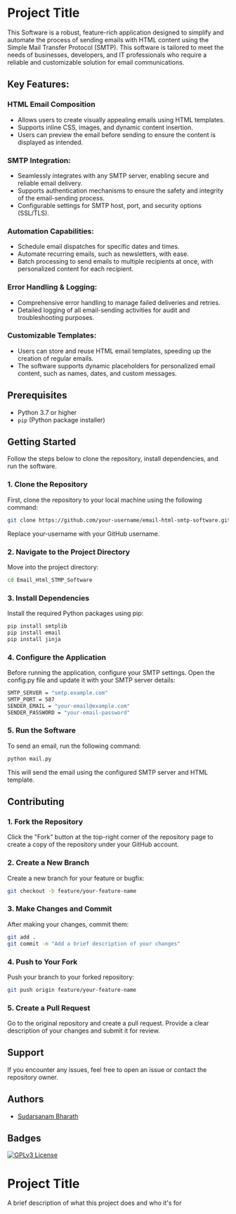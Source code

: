 
# Project Title

This Software is a robust, feature-rich application designed to simplify and automate the process of sending emails with HTML content using the Simple Mail Transfer Protocol (SMTP). This software is tailored to meet the needs of businesses, developers, and IT professionals who require a reliable and customizable solution for email communications.

## Key Features:
### HTML Email Composition
- Allows users to create visually appealing emails using HTML templates. 
- Supports inline CSS, images, and dynamic content insertion.
- Users can preview the email before sending to ensure the content is displayed as intended.

### SMTP Integration:

- Seamlessly integrates with any SMTP server, enabling secure and reliable email delivery.
- Supports authentication mechanisms to ensure the safety and integrity of the email-sending process.
- Configurable settings for SMTP host, port, and security options (SSL/TLS).

### Automation Capabilities:

- Schedule email dispatches for specific dates and times.
- Automate recurring emails, such as newsletters, with ease.
- Batch processing to send emails to multiple recipients at once, with personalized content for each recipient.

### Error Handling & Logging:

- Comprehensive error handling to manage failed deliveries and retries.
- Detailed logging of all email-sending activities for audit and troubleshooting purposes.

### Customizable Templates:

- Users can store and reuse HTML email templates, speeding up the creation of regular emails.
- The software supports dynamic placeholders for personalized email content, such as names, dates, and custom messages.





## Prerequisites

- Python 3.7 or higher
- `pip` (Python package installer)

## Getting Started

Follow the steps below to clone the repository, install dependencies, and run the software.

### 1. Clone the Repository

First, clone the repository to your local machine using the following command:

```bash
git clone https://github.com/your-username/email-html-smtp-software.git
```
Replace your-username with your GitHub username.

### 2. Navigate to the Project Directory
Move into the project directory:
```bash
cd Email_Html_STMP_Software
```
### 3. Install Dependencies
Install the required Python packages using pip:
```bash
pip install smtplib
pip install email
pip install jinja
```
### 4. Configure the Application
Before running the application, configure your SMTP settings. Open the config.py file and update it with your SMTP server details:
```bash
SMTP_SERVER = "smtp.example.com"
SMTP_PORT = 587
SENDER_EMAIL = "your-email@example.com"
SENDER_PASSWORD = "your-email-password"
```
### 5. Run the Software
To send an email, run the following command:
```bash
python mail.py
```
This will send the email using the configured SMTP server and HTML template.

## Contributing
### 1. Fork the Repository
Click the "Fork" button at the top-right corner of the repository page to create a copy of the repository under your GitHub account.

### 2. Create a New Branch
Create a new branch for your feature or bugfix:
```bash
git checkout -b feature/your-feature-name
```

### 3. Make Changes and Commit
After making your changes, commit them:
```bash
git add .
git commit -m "Add a brief description of your changes"
```

### 4. Push to Your Fork
Push your branch to your forked repository:
```bash
git push origin feature/your-feature-name
```

### 5. Create a Pull Request
Go to the original repository and create a pull request. Provide a clear description of your changes and submit it for review.

## Support
If you encounter any issues, feel free to open an issue or contact the repository owner.



## Authors

- [Sudarsanam Bharath](https://www.github.com/Bharath-tars)


## Badges

[![GPLv3 License](https://img.shields.io/badge/License-GPL%20v3-yellow.svg)](https://opensource.org/licenses/)






# Project Title

A brief description of what this project does and who it's for

